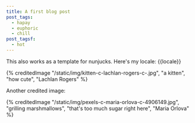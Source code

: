 ```yaml
---
title: A first blog post
post_tags:
  - hapay
  - euphoric
  - chill
post_tagsf:
  - hot
---
```

This also works as a template for nunjucks. Here's my locale: {{locale}}<br>

{% creditedImage "/static/img/kitten-c-lachlan-rogers-c-.jpg", "a kitten", "how cute", "Lachlan Rogers" %}

Another credited image:

{% creditedImage "/static/img/pexels-c-maria-orlova-c-4906149.jpg", "grilling marshmallows", "that's too much sugar right here", "Maria Orlova" %}